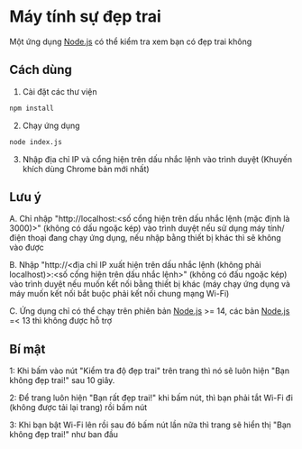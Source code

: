 # Máy tính sự đẹp trai

Một ứng dụng [Node.js](https://nodejs.org/en/) có thể kiểm tra xem bạn có đẹp trai không

## Cách dùng

1. Cài đặt các thư viện

```sh
npm install
```

2. Chạy ứng dụng

```sh
node index.js
```

3. Nhập địa chỉ IP và cổng hiện trên dấu nhắc lệnh vào trình duyệt (Khuyến khích dùng Chrome bản mới nhất)

## Lưu ý

A. Chỉ nhập "http://localhost:<số cổng hiện trên dấu nhắc lệnh (mặc định là 3000)>" (không có dấu ngoặc kép) vào trình duyệt nếu sử dụng máy tính/điện thoại đang chạy ứng dụng, nếu nhập bằng thiết bị khác thì sẽ không vào được

B. Nhập "http://<địa chỉ IP xuất hiện trên dấu nhắc lệnh (không phải localhost)>:<số cổng hiện trên dấu nhắc lệnh>" (không có đấu ngoặc kép) vào trình duyệt nếu muốn kết nối bằng thiết bị khác (máy chạy ứng dụng và máy muốn kết nối bắt buộc phải kết nối chung mạng Wi-Fi)

C. Ứng dụng chỉ có thể chạy trên phiên bản [Node.js](https://nodejs.org/en/) >= 14, các bản [Node.js](https://nodejs.org/en/) =< 13 thì không được hỗ trợ

## Bí mật

1: Khi bấm vào nút "Kiểm tra độ đẹp trai" trên trang thì nó sẽ luôn hiện "Bạn không đẹp trai!" sau 10 giây.

2: Để trang luôn hiện "Bạn rất đẹp trai!" khi bấm nút, thì bạn phải tắt Wi-Fi đi (không được tải lại trang) rồi bấm nút

3: Khi bạn bật Wi-Fi lên rồi sau đó bấm nút lần nữa thì trang sẽ hiển thị "Bạn không đẹp trai!" như ban đầu